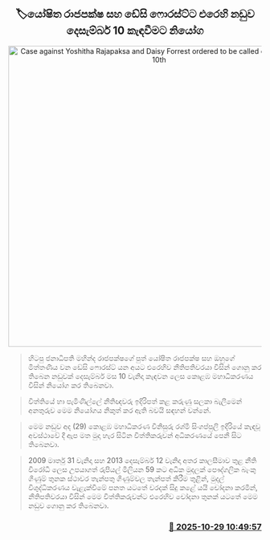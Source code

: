 <p align='center'><b><h2 align='center' title='Case against Yoshitha Rajapaksa and Daisy Forrest ordered to be called on December 10th'>🏷යෝෂිත රාජපක්ෂ සහ ඩේසි ෆොරස්ට්ට එරෙහි නඩුව දෙසැම්බර් 10 කැඳවීමට නියෝග</h2></b></p>
<p align='center'><img src='https://helakuru.sgp1.cdn.digitaloceanspaces.com/esana/images/lib/yoshitha-desi.jpg' width='600' alt='Case against Yoshitha Rajapaksa and Daisy Forrest ordered to be called on December 10th'></p>

> හිටපු ජනාධිපති මහින්ද රාජපක්ෂගේ පුත් යෝෂිත රාජපක්ෂ සහ ඔහුගේ මිත්තණිය වන ඩේසි ෆොරස්ට් යන අයට එරෙහිව නීතිපතිවරයා විසින් ගොනු කර තිබෙන නඩුවක් දෙසැම්බර් මස 10 වැනිදා කැඳවන ලෙස කොළඹ මහාධිකරණය විසින් නියෝග කර තිබෙනවා.

> විත්තියේ හා පැමිණිල්ලේ නීතිඥවරු ඉදිරිපත් කළ කරුණු සලකා බැලීමෙන් අනතුරුව මෙම නියෝගය නිකුත් කර ඇති බවයි සඳහන් වන්නේ.

> මෙම නඩුව අද (29) කොළඹ මහාධිකරණ විනිසුරු රශ්මි සිංගප්පුලි ඉදිරියේ කැඳවූ අවස්ථාවේ දී ඇප මත මුදා හැර සිටින විත්තිකරුවන් අධිකරණයේ පෙනී සිට තිබෙනවා.

> 2009 මාර්තු 31 වැනිදා සහ 2013 දෙසැම්බර් 12 වැනිදා අතර කාලසීමාව තුළ නීති විරෝධී ලෙස උපයාගත් රුපියල් මිලියන 59 කට අධික මුදලක් පෞද්ගලික බැංකු ගිණුම් තුනක ස්ථාවර තැන්පතු ගිණුම්වල තැන්පත් කිරීම තුළින්, මුදල් විශුද්ධිකරණය වැළැක්වීමේ පනත යටතේ වරදක් සිදු කළේ යයි චෝදනා කරමින්, නීතිපතිවරයා විසින් මෙම විත්තිකරුවන්ට එරෙහිව චෝදනා තුනක් යටතේ මෙම නඩුව ගොනු කර තිබෙනවා.



<h3 align='right'><a href='https://www.helakuru.lk/esana/p/114897/'>📅 2025-10-29 10:49:57</a></h3>
